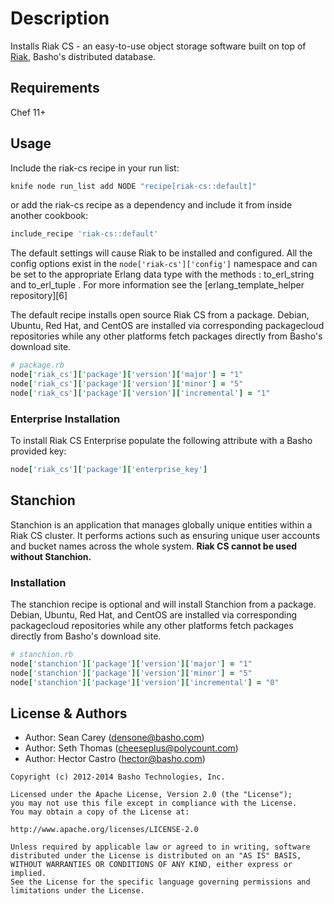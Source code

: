 Description
========

Installs Riak CS - an easy-to-use object storage software built on top of [Riak][1], Basho's distributed database.

Requirements
------------
Chef 11+

Usage
------

Include the riak-cs recipe in your run list:

```sh
knife node run_list add NODE "recipe[riak-cs::default]"
```

or add the riak-cs recipe as a dependency and include it from inside
another cookbook:

```ruby
include_recipe 'riak-cs::default'
```

The default settings will cause Riak to be installed and configured. All the config options exist in the `node['riak-cs']['config']` namespace and can be set to the appropriate Erlang data type with the methods : to_erl_string and to_erl_tuple . For more information see the [erlang_template_helper repository][6]

The default recipe installs open source Riak CS from a package. Debian, Ubuntu, Red Hat, and CentOS are installed via corresponding packagecloud repositories while any other platforms fetch packages directly from Basho's download site.

```ruby
# package.rb
node['riak_cs']['package']['version']['major'] = "1"
node['riak_cs']['package']['version']['minor'] = "5"
node['riak_cs']['package']['version']['incremental'] = "1"
```

### Enterprise Installation

To install Riak CS Enterprise populate the following attribute with a Basho
provided key:

```ruby
node['riak_cs']['package']['enterprise_key']
```

Stanchion
---------

Stanchion is an application that manages globally unique entities within a Riak CS cluster. It performs actions such as ensuring unique user accounts and bucket names across the whole system. **Riak CS cannot be used without Stanchion.** 

### Installation

The stanchion recipe is optional and will install Stanchion from a package. Debian, Ubuntu, Red Hat, and CentOS are installed via corresponding packagecloud repositories while any other platforms fetch packages directly from Basho's download site.

```ruby
# stanchion.rb
node['stanchion']['package']['version']['major'] = "1"
node['stanchion']['package']['version']['minor'] = "5"
node['stanchion']['package']['version']['incremental'] = "0"
```

License & Authors
--------------------
* Author: Sean Carey (<densone@basho.com>)
* Author: Seth Thomas (<cheeseplus@polycount.com>)
* Author: Hector Castro (<hector@basho.com>)

```text
Copyright (c) 2012-2014 Basho Technologies, Inc.

Licensed under the Apache License, Version 2.0 (the "License");
you may not use this file except in compliance with the License.
You may obtain a copy of the License at:

http://www.apache.org/licenses/LICENSE-2.0

Unless required by applicable law or agreed to in writing, software
distributed under the License is distributed on an "AS IS" BASIS,
WITHOUT WARRANTIES OR CONDITIONS OF ANY KIND, either express or implied.
See the License for the specific language governing permissions and
limitations under the License.
```

[1]: http://docs.basho.com/riak/latest/
